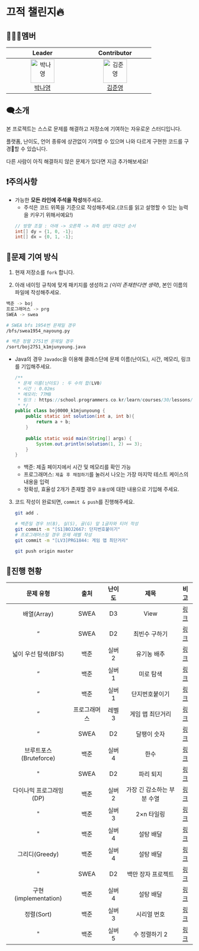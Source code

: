# 끄적 챌린지🔥

## 🧑‍🤝‍🧑멤버
<table align="center">
  <thead>
    <tr>
      <th align="center" width="180">Leader</th>
      <th align="center" width="180">Contributor</th>
    </tr>
  </thead>
  <tbody>
    <tr>
      <td align="center">
        <a href="https://github.com/nayoung03">
          <img src="https://avatars.githubusercontent.com/u/89790280?v=4" alt="박나영"
          width="64" />
          <br />
          박나영
        </a>
      </td>
      <td align="center">
        <a href="https://github.com/k1mjunyoung">
          <img src="https://avatars.githubusercontent.com/u/74641191?v=4" alt="김준영" width="64" />
          <br />
          김준영
        </a>
      </td>
    </tr>
  </tbody>
</table>

## 🗨️소개

본 프로젝트는 스스로 문제를 해결하고 저장소에 기여하는 자유로운 스터디입니다.

플랫폼, 난이도, 언어 종류에 상관없이 기여할 수 있으며 나와 다르게 구현한 코드를 구경👀할 수 있습니다.

다른 사람이 아직 해결하지 않은 문제가 있다면 지금 추가해보세요!

## ❗주의사항

- 가능한 **모든 라인에 주석을 작성**해주세요.
    - 주석은 코드 위쪽을 기준으로 작성해주세요.(코드를 읽고 설명할 수 있는 능력을 키우기 위해서예요!)
    ```java
    // 방향 조절 : 아래 -> 오른쪽 -> 좌측 상단 대각선 순서
    int[] dy = {1, 0, -1};
    int[] dx = {0, 1, -1};
    ```

## 📁문제 기여 방식

1. 현재 저장소를 `fork` 합니다.

2. 아래 네이밍 규칙에 맞게 패키지를 생성하고 *(이미 존재한다면 생략)*, 본인 이름의 파일에 작성해주세요.

```bash
백준 -> boj
프로그래머스 -> prg
SWEA -> swea

# SWEA bfs 1954번 문제일 경우
/bfs/swea1954_nayoung.py

# 백준 정렬 2751번 문제일 경우
/sort/boj2751_k1mjunyoung.java
```

- Java의 경우 `Javadoc`을 이용해 클래스단에 문제 이름(난이도), 시간, 메모리, 링크를 기입해주세요.

    ```java
    /**
     * 문제 이름(난이도) : 두 수의 합(LV0)
     * 시간 : 0.02ms
     * 메모리: 77MB
     * 링크 : https://school.programmers.co.kr/learn/courses/30/lessons/120802
     * */
    public class boj0000_k1mjunyoung {     
        public static int solution(int a, int b){
            return a + b;
        }
        
        public static void main(String[] args) {
            System.out.println(solution(1, 2) == 3);
        }
    }
    ```
  - 백준: 제출 페이지에서 시간 및 메모리를 확인 가능
  - 프로그래머스: `제출 후 채점하기`를 눌러서 나오는 가장 마지막 테스트 케이스의 내용을 입력
  - 정확성, 효율성 2개가 존재할 경우 `효율성`에 대한 내용으로 기입해 주세요.


3. 코드 작성이 완료되면, `commit & push`를 진행해주세요.

    ```bash
    git add .
    
    # 백준일 경우 브(B), 실(S), 골(G) 앞 1글자와 티어 작성
    git commit -m "[S1]BOJ2667: 단지번호붙이기"
    # 프로그래머스일 경우 문제 레벨 작성
    git commit -m "[LV3]PRG1844: 게임 맵 최단거리"
    
    git push origin master
    ```

## 🧾진행 현황
<center>

|       문제 유형        |   출처   | 난이도 |          제목           |                                                                                                                                   비고                                                                                                                                   |
|:------------------:|:------:|:---:|:---------------------:|:----------------------------------------------------------------------------------------------------------------------------------------------------------------------------------------------------------------------------------------------------------------------:|
|     배열(Array)      |  SWEA  | D3  |         View          | [링크](https://swexpertacademy.com/main/code/problem/problemDetail.do?problemLevel=3&contestProbId=AV134DPqAA8CFAYh&categoryId=AV134DPqAA8CFAYh&categoryType=CODE&problemTitle=&orderBy=RECOMMEND_COUNT&selectCodeLang=ALL&select-1=3&pageSize=10&pageIndex=1&&&&&&&&&&) |
|         “          |  SWEA  | D2  |        최빈수 구하기        | [링크](https://swexpertacademy.com/main/code/problem/problemDetail.do?problemLevel=3&contestProbId=AV134DPqAA8CFAYh&categoryId=AV134DPqAA8CFAYh&categoryType=CODE&problemTitle=&orderBy=RECOMMEND_COUNT&selectCodeLang=ALL&select-1=3&pageSize=10&pageIndex=1&&&&&&&&&&) |
|   넓이 우선 탐색(BFS)    |   백준   | 실버2 |        유기농 배추         |                                                                                                               [링크](https://www.acmicpc.net/problem/1012)                                                                                                               |
|         “          |   백준   | 실버1 |         미로 탐색         |                                                                                                               [링크](https://www.acmicpc.net/problem/2178)                                                                                                               |
|         “          |   백준   | 실버1 |        단지번호붙이기        |                                                                                                               [링크](https://www.acmicpc.net/problem/2667)                                                                                                               |
|         “          | 프로그래머스 | 레벨3 |       게임 맵 최단거리       |                                                                                                  [링크](https://school.programmers.co.kr/learn/courses/30/lessons/1844)                                                                                                  |
|         “          |  SWEA  | D2  |        달팽이 숫자         |          [링크](https://swexpertacademy.com/main/code/problem/problemDetail.do?contestProbId=AV5PobmqAPoDFAUq&categoryId=AV5PobmqAPoDFAUq&categoryType=CODE&problemTitle=1954&orderBy=FIRST_REG_DATETIME&selectCodeLang=ALL&select-1=&pageSize=10&pageIndex=1)           |
| 브루트포스(Bruteforce)  |   백준   | 실버4 |          한수           |                                                                                                               [링크](https://www.acmicpc.net/problem/1065)                                                                                                               |
|         "          |  SWEA  | D2  |         파리 퇴지         |                           [링크](https://swexpertacademy.com/main/code/problem/problemList.do?contestProbId=&categoryId=&categoryType=&problemTitle=2001&orderBy=FIRST_REG_DATETIME&selectCodeLang=ALL&select-1=&pageSize=10&pageIndex=1#none)                           |
|   다이나믹 프로그래밍(DP)   |   백준   | 실버2 |    가장 긴 감소하는 부분 수열    |                                                                                                              [링크](https://www.acmicpc.net/problem/11722)                                                                                                               |
|         "          |   백준   | 실버3 |        2×n 타일링        |                                                                                                              [링크](https://www.acmicpc.net/problem/11726)                                                                                                               |
|         "          |   백준   | 실버4 |         설탕 배달         |                                                                                                               [링크](https://www.acmicpc.net/problem/2839)                                                                                                               |
|    그리디(Greedy)     |   백준   | 실버4 |         설탕 배달         |                                                                                                               [링크](https://www.acmicpc.net/problem/2839)                                                                                                               |
|         "          |  SWEA  | D2  |      백만 장자 프로젝트       |          [링크](https://swexpertacademy.com/main/code/problem/problemDetail.do?contestProbId=AV5LrsUaDxcDFAXc&categoryId=AV5LrsUaDxcDFAXc&categoryType=CODE&problemTitle=1859&orderBy=FIRST_REG_DATETIME&selectCodeLang=ALL&select-1=&pageSize=10&pageIndex=1)           |
| 구현(implementation) |   백준   | 실버4 |         설탕 배달         |                                                                                                               [링크](https://www.acmicpc.net/problem/2839)                                                                                                               |
|      정렬(Sort)      |   백준   | 실버3 |         시리얼 번호         |                                                                                                               [링크](https://www.acmicpc.net/problem/1431)                                                                                                               |
|      "      |   백준   | 실버5 |         수 정렬하기 2         |                                                                                                               [링크](https://www.acmicpc.net/problem/2751)                                                                                                               |

</center>